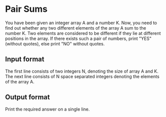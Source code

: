 # Pair Sums

You have been given an integer array A and a number K. Now, you need to find out whether any two different elements of the array A sum to the number K. Two elements are considered to be different if they lie at different positions in the array. If there exists such a pair of numbers, print "YES" (without quotes), else print "NO" without quotes.

## Input format

The first line consists of two integers N, denoting the size of array A and K. The next line consists of N space separated integers denoting the elements of the array A.

## Output format

Print the required answer on a single line.
